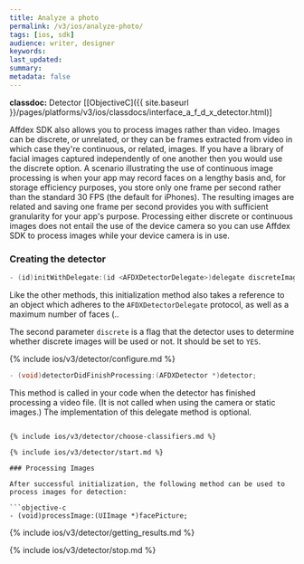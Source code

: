 ```yaml
---
title: Analyze a photo
permalink: /v3/ios/analyze-photo/
tags: [ios, sdk]
audience: writer, designer
keywords:
last_updated:
summary:
metadata: false
---
```


**classdoc:** Detector [[ObjectiveC]({{ site.baseurl }}/pages/platforms/v3/ios/classdocs/interface_a_f_d_x_detector.html)]

Affdex SDK also allows you to process images rather than video. Images can be discrete, or unrelated, or they can be frames extracted from video in which case they're continuous, or related, images.
If you have a library of facial images captured independently of one another then you would use the discrete option.
A scenario illustrating the use of continuous image processing is when your app may record faces on a lengthy basis and, for storage efficiency purposes, you store only one frame per second rather than the standard 30 FPS (the default for iPhones). The resulting images are related and saving one frame per second provides you with sufficient granularity for your app's purpose.
Processing either discrete or continuous images does not entail the use of the device camera so you can use Affdex SDK to process images while your device camera is in use.  

### Creating the detector

```objective-c
- (id)initWithDelegate:(id <AFDXDetectorDelegate>)delegate discreteImages:(BOOL)discrete maximumFaces:(NSUInteger)maximumFaces;
```

Like the other methods, this initialization method also takes a reference to an object which adheres to the <code>AFDXDetectorDelegate</code> protocol, as well as a maximum number of faces (..

The second parameter `discrete` is a flag that the detector uses to determine whether discrete images will be used or not. It should be set to `YES`.


{% include ios/v3/detector/configure.md %}


```objective-c
- (void)detectorDidFinishProcessing:(AFDXDetector *)detector;
```

This method is called in your code when the detector has finished processing a video file. (It is not called when using the camera or static images.) The implementation of this delegate method is optional.  

```

{% include ios/v3/detector/choose-classifiers.md %}

{% include ios/v3/detector/start.md %}

### Processing Images

After successful initialization, the following method can be used to process images for detection:  

```objective-c
- (void)processImage:(UIImage *)facePicture;
```

{% include ios/v3/detector/getting_results.md %}

{% include ios/v3/detector/stop.md %}
